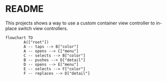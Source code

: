 # README

This projects shows a way to use a custom container view controller to in-place switch view controllers.

```mermaid
flowchart TD
        A(["root"])
        A -- taps --> B["color"]
        A -- opens --> C["menu"]
        C -- selects --> B["color"]
        B -- pushes --> D["detail"]
        D -- opens --> E["menu"]
        E -- selects --> F["color"]
        F -- replaces --> D["detail"]
```
